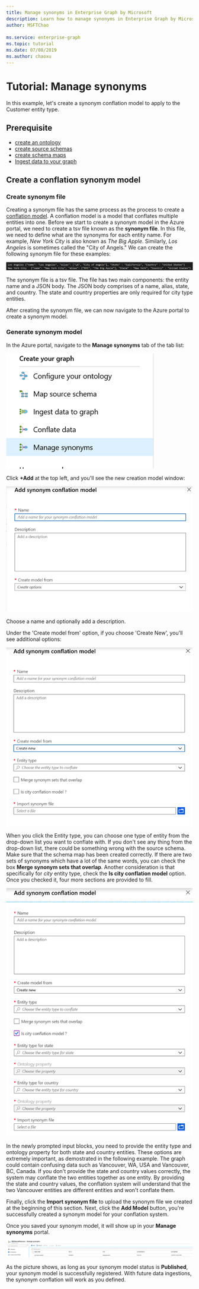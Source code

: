 ```yaml
---
title: Manage synonyms in Enterprise Graph by Microsoft
description: Learn how to manage synonyms in Enterprise Graph by Microsoft
author: MSFTChao

ms.service: enterprise-graph
ms.topic: tutorial
ms.date: 07/08/2019
ms.author: chaoxu
---
```


# Tutorial: Manage synonyms
In this example, let's create a synonym conflation model to apply to the Customer entity type.

## Prerequisite
* [create an ontology](/create-ontology.md)
* [create source schemas](/create-source-schema.md)
* [create schema maps](/schema-map-tutorial.md)
* [Ingest data to your graph](/ingest-data.md)

## Create a conflation synonym model

### Create synonym file

Creating a synonym file has the same process as the process to create a [conflation model](conflation-concepts.md). A conflation model is a model that conflates multiple entities into one. Before we start to create a synonym model in the Azure portal, we need to create a tsv file known as the **synonym file**. In this file, we need to define what are the synonyms for each entity name. For example, *New York City* is also known as *The Big Apple*. Similarly, *Los Angeles* is sometimes called the "City of Angels."  We can create the following synonym file for these examples:


 ![Synonym Example](media/conflation-synonym/synonym_example.png)


The synonym file is a tsv file. The file has two main components: the entity name and a JSON body. The JSON body comprises of a name, alias, state, and country. The state and country properties are only required for city type entities.

After creating the synonym file, we can now navigate to the Azure portal to create a synonym model.

### Generate synonym model

In the Azure portal, navigate to the **Manage synonyms** tab of the tab list:

 ![Synonym Example](media/conflation-synonym/tab-list.png)

Click **+Add** at the top left, and you'll see the new creation model window:


 ![Synonym Example](media/conflation-synonym/add-synonym.png)


Choose a name and optionally add a description.


Under the 'Create model from' option, if you choose 'Create New', you'll see additional options:



 ![Synonym Example](media/conflation-synonym/add-synonym2.png)


 When you click the Entity type, you can choose one type of entity from the drop-down list you want to conflate with. If you don't see any thing from the drop-down list, there could be something wrong with the source schema. Make sure that the schema map has been created correctly. If there are two sets of synonyms which have a lot of the same words, you can check the box **Merge synonym sets that overlap**. Another consideration is that specifically for *city* entity type, check the **Is city conflation model** option. Once you checked it, four more sections are provided to fill.

  ![Synonym Example](media/conflation-synonym/add-synonym3.png)

In the newly prompted input blocks, you need to provide the entity type and ontology property for both state and country entities. These options are extremely important, as demostrated in the following example. The graph could contain confusing data such as Vancouver, WA, USA and Vancouver, BC, Canada. If you don't provide the state and country values correctly, the system may conflate the two entities together as one entity. By providing the state and country values, the conflation system will understand that the two Vancouver entities are different entities and won't conflate them.

Finally, click the **Import synonym file** to upload the synonym file we created at the beginning of this section. Next, click the **Add Model** button, you're successfully created a synonym model for your conflation system.


Once you saved your synonym model, it will show up in your **Manage synonyms** portal.

  ![Synonym Example](media/conflation-synonym/manage-synonym.png)

As the picture shows, as long as your synonym model status is **Published**, your synonym model is successfully registered. With future data ingestions, the synonym conflation will work as you defined.
